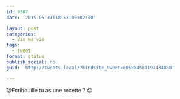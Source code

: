 ```yaml
---
id: 9387
date: '2015-05-31T18:53:00+02:00'

layout: post
categories:
  - Vis ma vie
tags:
  - tweet
format: status
publish_social: no
guid: 'http://tweets.local/?birdsite_tweet=605084581197434880'

---
```


@Ecribouille tu as une recette ? 😉